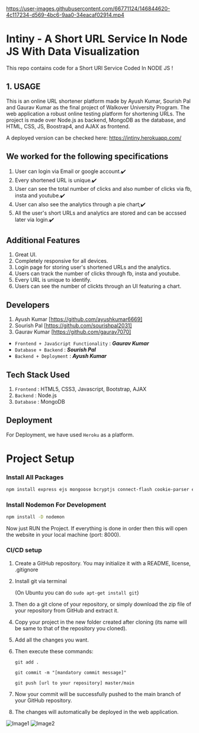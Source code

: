 
https://user-images.githubusercontent.com/66771124/146844620-4c117234-d569-4bc6-9aa0-34eacaf02914.mp4

# Intiny - A Short URL Service In Node JS With Data Visualization

This repo contains code for a Short URl Service Coded In NODE JS !

## 1. USAGE
This is an online URL shortener platform made by Ayush Kumar, Sourish Pal and Gaurav Kumar as the final project of Walkover University Program.
The web application a robust online testing platform for shortening URLs. The project is made over Node.js as backend, MongoDB as the  database, and HTML, CSS, JS, Boostrap4, and AJAX as frontend.

A deployed version can be checked here: https://intiny.herokuapp.com/

## We worked for the following specifications
1. User can login via Email or google account.✔️
2. Every shortened URL is unique.✔️
3. User can see the total number of clicks and also number of clicks via fb, insta and youtube.✔️
4. User can also see the analytics through a pie chart;✔️
5. All the user's short URLs and analytics are stored and can be accssed later via login.✔️

## Additional Features
1. Great UI.
2. Completely responsive for all devices.
3. Login page for storing user's shortened URLs and the analytics.
4. Users can track the number of clicks through fb, insta and youtube.
5. Every URL is unique to identify.
6. Users can see the number of clickts through an UI featuring a chart.

## Developers
1. Ayush Kumar [https://github.com/ayushkumar6669]
2. Sourish Pal [https://github.com/sourishpal2031]
3. Gaurav Kumar [https://github.com/gaurav7070]

* `Frontend + JavaScript Functionality` : ***Gaurav Kumar***
* `Database + Backend` : ***Sourish Pal***
* `Backend + Deployment` : ***Ayush Kumar***

## Tech Stack Used
1. `Frontend` : HTML5, CSS3, Javascript, Bootstrap, AJAX
2. `Backend` : Node.js
3. `Database` : MongoDB

## Deployment
For Deployment, we have used `Heroku` as a platform.

# Project Setup
### Install All Packages
```bash
npm install express ejs mongoose bcryptjs connect-flash cookie-parser express-session csurf memorystore passport passport-local passport-google-oauth20 nodemailer
```
### Install Nodemon For Development

```bash
npm install -D nodemon
```
Now just RUN the Project.
If everything is done in order then this will open the website in your local machine (port: 8000).

### CI/CD setup
1. Create a GitHub repository. You may initialize it with a README, license, .gitignore
2. Install git via terminal 

   (On Ubuntu you can do `sudo apt-get install git`)
3. Then do a git clone of your repository, or simply download the zip file of your repository from GitHub and extract it.
4. Copy your project in the new folder created after cloning (its name will be same to that of the repository you cloned).
5. Add all the changes you want.
6. Then execute these commands:
   
   ````
   git add . 

   git commit -m "[mandatory commit message]" 
   
   git push [url to your repository] master/main 
7. Now your commit will be successfully pushed to the main branch of your GitHub repository.
8. The changes will automatically be deployed in the web application.

![Image1](screenshots/intiny_main_page.png)
![Image2](screenshots/dashboard.png)


